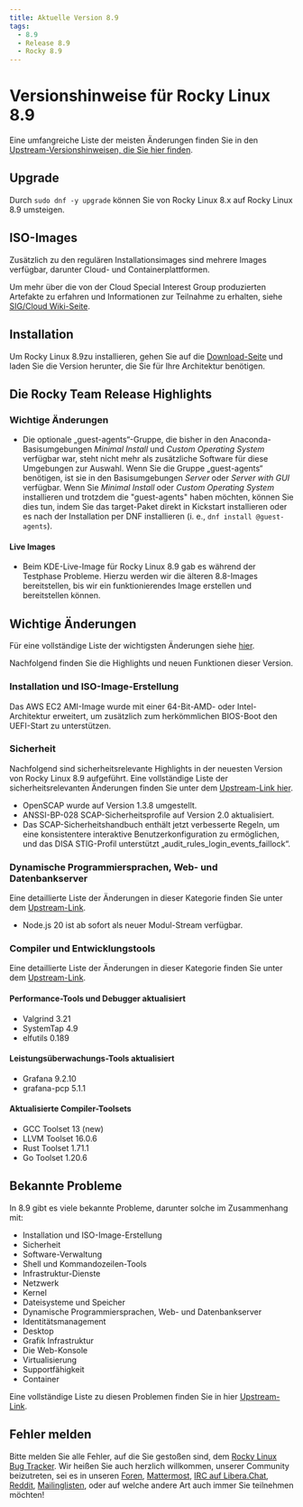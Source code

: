 ```yaml
---
title: Aktuelle Version 8.9
tags:
  - 8.9
  - Release 8.9
  - Rocky 8.9
---
```


# Versionshinweise für Rocky Linux 8.9

Eine umfangreiche Liste der meisten Änderungen finden Sie in den [Upstream-Versionshinweisen, die Sie hier finden](https://access.redhat.com/documentation/en-us/red_hat_enterprise_linux/8/html/8.9_release_notes/index).

## Upgrade

Durch <code>sudo dnf -y upgrade</code>
können Sie von Rocky Linux 8.x auf Rocky Linux 8.9 umsteigen.

## ISO-Images

Zusätzlich zu den regulären Installationsimages sind mehrere Images verfügbar, darunter Cloud- und Containerplattformen.

Um mehr über die von der Cloud Special Interest Group produzierten Artefakte zu erfahren und Informationen zur Teilnahme zu erhalten, siehe [SIG/Cloud Wiki-Seite](https://sig-cloud.rocky.page/).

## Installation

Um Rocky Linux 8.9zu installieren, gehen Sie auf die <a href="https://rockylinux.org/download/">Download-Seite</a> und laden Sie die Version herunter, die Sie für Ihre Architektur benötigen.

## Die Rocky Team Release Highlights

### Wichtige Änderungen

- Die optionale „guest-agents“-Gruppe, die bisher in den Anaconda-Basisumgebungen _Minimal Install_ und _Custom Operating System_ verfügbar war, steht nicht mehr als zusätzliche Software für diese Umgebungen zur Auswahl. Wenn Sie die Gruppe „guest-agents“ benötigen, ist sie in den Basisumgebungen _Server_ oder _Server with GUI_ verfügbar. Wenn Sie _Minimal Install_ oder _Custom Operating System_ installieren und trotzdem die "guest-agents" haben möchten, können Sie dies tun, indem Sie das target-Paket direkt in Kickstart installieren oder es nach der Installation per DNF installieren (i. e., `dnf install @guest-agents`).

#### Live Images

- Beim KDE-Live-Image für Rocky Linux 8.9 gab es während der Testphase Probleme. Hierzu werden wir die älteren 8.8-Images bereitstellen, bis wir ein funktionierendes Image erstellen und bereitstellen können.

## Wichtige Änderungen

Für eine vollständige Liste der wichtigsten Änderungen siehe <a href="https://access.redhat.com/documentation/en-us/red_hat_enterprise_linux/8/html/8.9_release_notes/overview#overview-major-changes">hier</a>.

Nachfolgend finden Sie die Highlights und neuen Funktionen dieser Version.

### Installation und ISO-Image-Erstellung

Das AWS EC2 AMI-Image wurde mit einer 64-Bit-AMD- oder Intel-Architektur erweitert, um zusätzlich zum herkömmlichen BIOS-Boot den UEFI-Start zu unterstützen.

### Sicherheit

Nachfolgend sind sicherheitsrelevante Highlights in der neuesten Version von Rocky Linux 8.9 aufgeführt. Eine vollständige Liste der sicherheitsrelevanten Änderungen finden Sie unter dem [Upstream-Link hier](https://access.redhat.com/documentation/en-us/red_hat_enterprise_linux/8/html/8.9_release_notes/new-features#new-features-security).

- OpenSCAP wurde auf Version 1.3.8 umgestellt.
- ANSSI-BP-028 SCAP-Sicherheitsprofile auf Version 2.0 aktualisiert.
- Das SCAP-Sicherheitshandbuch enthält jetzt verbesserte Regeln, um eine konsistentere interaktive Benutzerkonfiguration zu ermöglichen, und das DISA STIG-Profil unterstützt „audit\_rules\_login\_events\_faillock“.

### Dynamische Programmiersprachen, Web- und Datenbankserver

Eine detaillierte Liste der Änderungen in dieser Kategorie finden Sie unter dem [Upstream-Link](https://access.redhat.com/documentation/en-us/red_hat_enterprise_linux/8/html/8.9_release_notes/new-features#new-features-dynamic-programming-languages-web-and-database-servers).

- Node.js 20 ist ab sofort als neuer Modul-Stream verfügbar.

### Compiler und Entwicklungstools

Eine detaillierte Liste der Änderungen in dieser Kategorie finden Sie unter dem [Upstream-Link](https://access.redhat.com/documentation/en-us/red_hat_enterprise_linux/8/html/8.9_release_notes/new-features#new-features-compilers-and-development-tools).

#### Performance-Tools und Debugger aktualisiert

- Valgrind 3.21
- SystemTap 4.9
- elfutils 0.189

#### Leistungsüberwachungs-Tools aktualisiert

- Grafana 9.2.10
- grafana-pcp 5.1.1

#### Aktualisierte Compiler-Toolsets

- GCC Toolset 13 (new)
- LLVM Toolset 16.0.6
- Rust Toolset 1.71.1
- Go Toolset 1.20.6

## Bekannte Probleme

In 8.9 gibt es viele bekannte Probleme, darunter solche im Zusammenhang mit:

- Installation und ISO-Image-Erstellung
- Sicherheit
- Software-Verwaltung
- Shell und Kommandozeilen-Tools
- Infrastruktur-Dienste
- Netzwerk
- Kernel
- Dateisysteme und Speicher
- Dynamische Programmiersprachen, Web- und Datenbankserver
- Identitätsmanagement
- Desktop
- Grafik Infrastruktur
- Die Web-Konsole
- Virtualisierung
- Supportfähigkeit
- Container

Eine vollständige Liste zu diesen Problemen finden Sie in hier [Upstream-Link](https://access.redhat.com/documentation/en-us/red_hat_enterprise_linux/8/html/8.9_release_notes/known-issues).

## Fehler melden

Bitte melden Sie alle Fehler, auf die Sie gestoßen sind, dem [Rocky Linux Bug Tracker](https://bugs.rockylinux.org/). Wir heißen Sie auch herzlich willkommen, unserer Community beizutreten, sei es in unseren [Foren](https://forums.rockylinux.org), [Mattermost](https://chat.rockylinux.org), [IRC auf Libera.Chat](irc://irc.liberachat/rockylinux), [Reddit](https://reddit.com/r/rockylinux), [Mailinglisten](https://lists.resf.org), oder auf welche andere Art auch immer Sie teilnehmen möchten!
